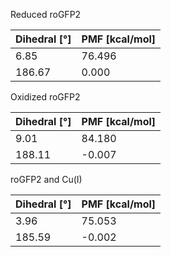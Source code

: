 Reduced roGFP2

| Dihedral [°] | PMF [kcal/mol] |
|-----------|-----------|
| 6.85 | 76.496 |
| 186.67 | 0.000 |

Oxidized roGFP2

| Dihedral [°] | PMF [kcal/mol] |
|-----------|-----------|
| 9.01 | 84.180 |
| 188.11 | -0.007 |

roGFP2 and Cu(I)

| Dihedral [°] | PMF [kcal/mol] |
|-----------|-----------|
| 3.96 | 75.053 |
| 185.59 | -0.002 |
